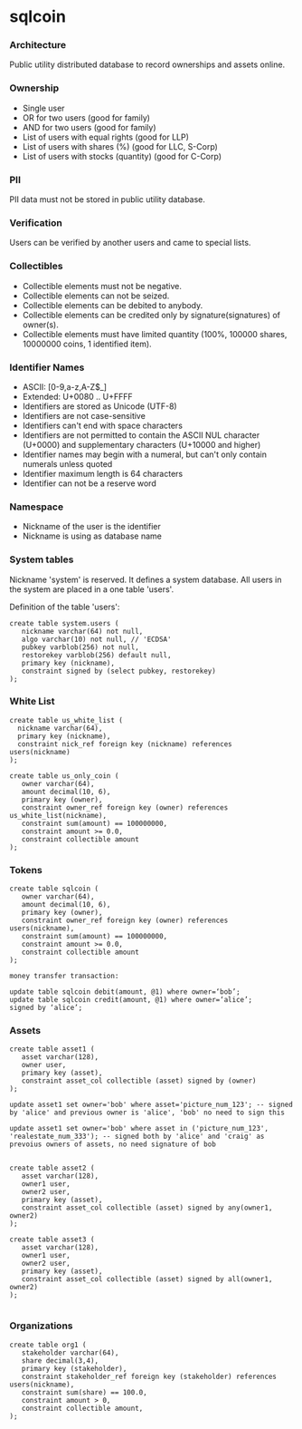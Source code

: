 # sqlcoin

### Architecture

Public utility distributed database to record ownerships and assets online.

### Ownership

* Single user
* OR for two users (good for family)
* AND for two users (good for family)
* List of users with equal rights (good for LLP)
* List of users with shares (%) (good for LLC, S-Corp)
* List of users with stocks (quantity) (good for C-Corp)

### PII

PII data must not be stored in public utility database.

### Verification

Users can be verified by another users and came to special lists.

### Collectibles

* Collectible elements must not be negative.
* Collectible elements can not be seized.
* Collectible elements can be debited to anybody.
* Collectible elements can be credited only by signature(signatures) of owner(s).
* Collectible elements must have limited quantity (100%, 100000 shares, 10000000 coins, 1 identified item).

### Identifier Names

* ASCII: [0-9,a-z,A-Z$_]
* Extended: U+0080 .. U+FFFF
* Identifiers are stored as Unicode (UTF-8)
* Identifiers are not case-sensitive
* Identifiers can't end with space characters
* Identifiers are not permitted to contain the ASCII NUL character (U+0000) and supplementary characters (U+10000 and higher)
* Identifier names may begin with a numeral, but can't only contain numerals unless quoted
* Identifier maximum length is 64 characters
* Identifier can not be a reserve word

### Namespace

* Nickname of the user is the identifier
* Nickname is using as database name

### System tables

Nickname 'system' is reserved. It defines a system database.
All users in the system are placed in a one table 'users'.

Definition of the table 'users':
```
create table system.users (
   nickname varchar(64) not null,
   algo varchar(10) not null, // 'ECDSA'
   pubkey varblob(256) not null,
   restorekey varblob(256) default null,
   primary key (nickname),
   constraint signed by (select pubkey, restorekey)
);

```

### White List

```
create table us_white_list (
  nickname varchar(64),
  primary key (nickname),
  constraint nick_ref foreign key (nickname) references users(nickname)
);

create table us_only_coin (
   owner varchar(64),
   amount decimal(10, 6),
   primary key (owner),
   constraint owner_ref foreign key (owner) references us_white_list(nickname),
   constraint sum(amount) == 100000000,
   constraint amount >= 0.0,
   constraint collectible amount
);

```

### Tokens

```
create table sqlcoin (
   owner varchar(64),
   amount decimal(10, 6),
   primary key (owner),
   constraint owner_ref foreign key (owner) references users(nickname),
   constraint sum(amount) == 100000000,
   constraint amount >= 0.0,
   constraint collectible amount
);

money transfer transaction:

update table sqlcoin debit(amount, @1) where owner=‘bob’;
update table sqlcoin credit(amount, @1) where owner=‘alice’;
signed by ‘alice’;
```

### Assets

```
create table asset1 (
   asset varchar(128),
   owner user,
   primary key (asset),
   constraint asset_col collectible (asset) signed by (owner)
);

update asset1 set owner='bob' where asset='picture_num_123'; -- signed by 'alice' and previous owner is 'alice', 'bob' no need to sign this

update asset1 set owner='bob' where asset in ('picture_num_123', 'realestate_num_333'); -- signed both by 'alice' and 'craig' as prevoius owners of assets, no need signature of bob


create table asset2 (
   asset varchar(128),
   owner1 user,
   owner2 user,
   primary key (asset),
   constraint asset_col collectible (asset) signed by any(owner1, owner2)
);

create table asset3 (
   asset varchar(128),
   owner1 user,
   owner2 user,
   primary key (asset),
   constraint asset_col collectible (asset) signed by all(owner1, owner2)
);


```

### Organizations

```
create table org1 (
   stakeholder varchar(64),
   share decimal(3,4),
   primary key (stakeholder),
   constraint stakeholder_ref foreign key (stakeholder) references users(nickname),   
   constraint sum(share) == 100.0,
   constraint amount > 0,
   constraint collectible amount,
);
```
